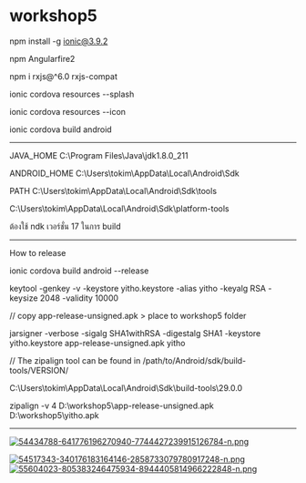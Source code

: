 # workshop5
npm install -g ionic@3.9.2

npm Angularfire2 

npm i rxjs@^6.0 rxjs-compat

ionic cordova resources --splash

ionic cordova resources --icon


ionic cordova build android

-----------------------------------------------------------
JAVA_HOME
C:\Program Files\Java\jdk1.8.0_211

ANDROID_HOME
C:\Users\tokim\AppData\Local\Android\Sdk

PATH
C:\Users\tokim\AppData\Local\Android\Sdk\tools


C:\Users\tokim\AppData\Local\Android\Sdk\platform-tools


ต้องใช้ ndk เวอร์ชั่น 17 ในการ build

-------------------------------------------------------------

How to release

ionic cordova build android --release

keytool -genkey -v -keystore yitho.keystore -alias yitho -keyalg RSA -keysize 2048 -validity 10000

// copy app-release-unsigned.apk > place to workshop5 folder
 
jarsigner -verbose -sigalg SHA1withRSA -digestalg SHA1 -keystore yitho.keystore app-release-unsigned.apk yitho

// The zipalign tool can be found in  /path/to/Android/sdk/build-tools/VERSION/

C:\Users\tokim\AppData\Local\Android\Sdk\build-tools\29.0.0

zipalign -v 4 D:\workshop5\app-release-unsigned.apk D:\workshop5\yitho.apk

------------------------------------------------------------------



[![54434788-641776196270940-7744427239915126784-n.png](https://i.postimg.cc/4yxq1rnV/54434788-641776196270940-7744427239915126784-n.png)](https://postimg.cc/34zt8fXx)

[![54517343-340176183164146-2858733079780917248-n.png](https://i.postimg.cc/hhF8GmFv/54517343-340176183164146-2858733079780917248-n.png)](https://postimg.cc/tn5nSY4G)
[![55604023-805383246475934-8944405814966222848-n.png](https://i.postimg.cc/28B2fkp3/55604023-805383246475934-8944405814966222848-n.png)](https://postimg.cc/1fspGZ3Z)
